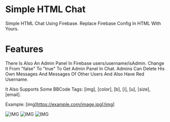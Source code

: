 # Simple HTML Chat
Simple HTML Chat Using Firebase.
Replace Firebase Config In HTML With Yours.

# Features
There Is Also An Admin Panel In Firebase users/username/isAdmin. Change It From "false" To "true" To Get Admin Panel In Chat. Admins Can Delete His Own Messages And Messages Of Other Users And Also Have Red Username.

It Also Supports Some BBCode Tags: [img], [color], [b], [i], [u], [size], [email].

Example: [img]https://example.com/image.jpg[/img]

![IMG](https://github.com/user-attachments/assets/857c431d-0c25-4844-ad98-26c09d6fce3a)
![IMG](https://github.com/user-attachments/assets/bc48ca71-4e29-4d56-bcaf-62a8788aef60)
![IMG](https://github.com/user-attachments/assets/672effa7-e6b6-46e5-b232-12636159fdf0)
